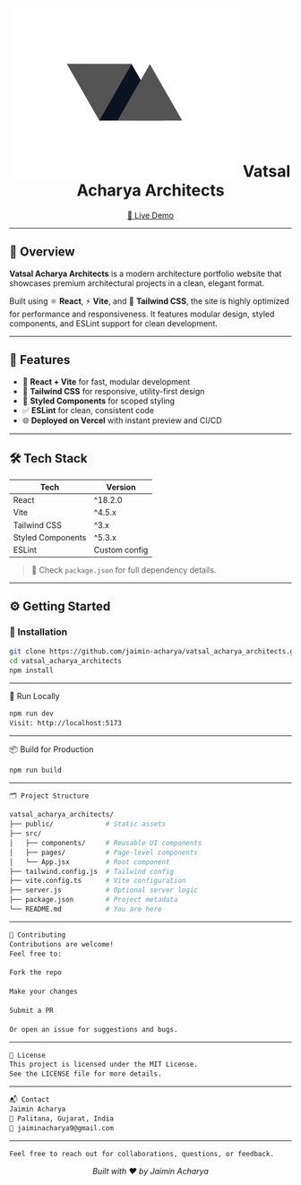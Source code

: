 <h1 align="center"><img src="./public/logo.png"> Vatsal Acharya Architects</h1>

<p align="center">
  <a href="https://vatsalacharyaarchitects.vercel.app/" target="_blank">
    🔗 Live Demo
  </a>
</p>

---

## 📘 Overview

**Vatsal Acharya Architects** is a modern architecture portfolio website that showcases premium architectural projects in a clean, elegant format.

Built using ⚛️ **React**, ⚡ **Vite**, and 💨 **Tailwind CSS**, the site is highly optimized for performance and responsiveness. It features modular design, styled components, and ESLint support for clean development.

---

## 🚀 Features

- 🔧 **React + Vite** for fast, modular development
- 🎨 **Tailwind CSS** for responsive, utility-first design
- 🧱 **Styled Components** for scoped styling
- ✅ **ESLint** for clean, consistent code
- 🌐 **Deployed on Vercel** with instant preview and CI/CD

---

## 🛠️ Tech Stack

| Tech              | Version             |
|------------------|---------------------|
| React            | ^18.2.0             |
| Vite             | ^4.5.x              |
| Tailwind CSS     | ^3.x                |
| Styled Components| ^5.3.x              |
| ESLint           | Custom config       |

> 📄 Check `package.json` for full dependency details.

---

## ⚙️ Getting Started

### 🔧 Installation

```bash
git clone https://github.com/jaimin-acharya/vatsal_acharya_architects.git
cd vatsal_acharya_architects
npm install
```

---

🧪 Run Locally
```bash
npm run dev
Visit: http://localhost:5173
```
---

📦 Build for Production
```bash
npm run build
```
---

```bash
🗂️ Project Structure

vatsal_acharya_architects/
├── public/             # Static assets
├── src/
│   ├── components/     # Reusable UI components
│   ├── pages/          # Page-level components
│   └── App.jsx         # Root component
├── tailwind.config.js  # Tailwind config
├── vite.config.ts      # Vite configuration
├── server.js           # Optional server logic
├── package.json        # Project metadata
└── README.md           # You are here
```
---
```bash
🤝 Contributing
Contributions are welcome!
Feel free to:

Fork the repo

Make your changes

Submit a PR

Or open an issue for suggestions and bugs.
```
---
```bash
📄 License
This project is licensed under the MIT License.
See the LICENSE file for more details.
```
---
```bash
📬 Contact
Jaimin Acharya
📍 Palitana, Gujarat, India
📧 jaiminacharya9@gmail.com
```
---

```bash
Feel free to reach out for collaborations, questions, or feedback.
```
<p align="center"><i>Built with ❤️ by Jaimin Acharya</i></p> 


